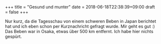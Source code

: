 +++
title = "Gesund und munter"
date = 2018-06-18T22:38:39+09:00
draft = false
+++

Nur kurz, da die Tagesschau von einem schweren Beben in Japan berichtet hat
und ich eben schon per Kurznachricht gefragt wurde. Mir geht es gut :)
Das Beben war in Osaka, etwas über 500 km entfernt. Ich habe hier nichts gespürt.

